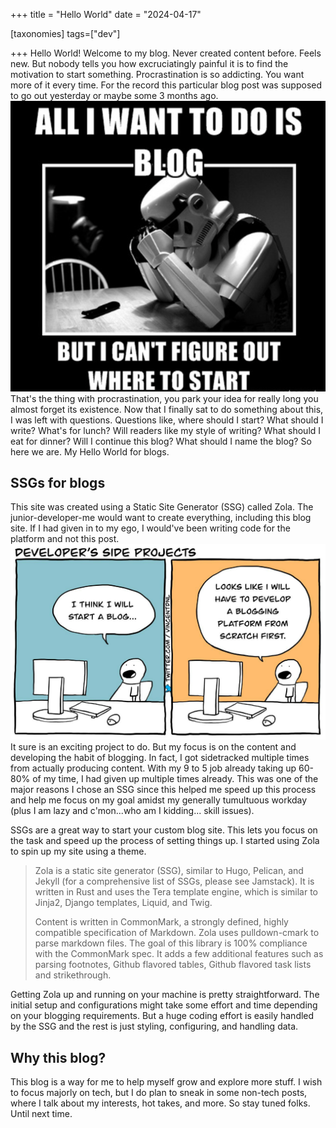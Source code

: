 +++
title = "Hello World"
date = "2024-04-17"

[taxonomies]
tags=["dev"]

+++
Hello World! Welcome to my blog. Never created content before. Feels new. But nobody tells you how excruciatingly painful it is to find the motivation to start something. Procrastination is so addicting. You want more of it every time. For the record this particular blog post was supposed to go out yesterday or maybe some 3 months ago. <img src="/blogs/blog_confusion_meme.png" alt="blog  meme" class="blog-images"/>
That's the thing with procrastination, you park your idea for really long you almost forget its existence. Now that I finally sat to do something about this, I was left with questions. Questions like, where should I start? What should I write? What's for lunch? Will readers like my style of writing? What should I eat for dinner? Will I continue this blog? What should I name the blog? So here we are. My Hello World for blogs. 

## SSGs for blogs
This site was created using a Static Site Generator (SSG) called Zola. The junior-developer-me would want to create everything, including this blog site. If I had given in to my ego, I would've been writing code for the platform and not this post. <img src="/blogs/dev_blog_meme.jpg" alt="blog  meme" class="blog-images"/> It sure is an exciting project to do. But my focus is on the content and developing the habit of blogging. In fact, I got sidetracked multiple times from actually producing content. With my 9 to 5 job already taking up 60-80% of my time, I had given up multiple times already. This was one of the major reasons I chose an SSG since this helped me speed up this process and help me focus on my goal amidst my generally tumultuous workday (plus I am lazy and c'mon...who am I kidding... skill issues).

SSGs are a great way to start your custom blog site. This lets you focus on the task and speed up the process of setting things up. I started using Zola to spin up my site using a theme.
> Zola is a static site generator (SSG), similar to Hugo, Pelican, and Jekyll (for a comprehensive list of SSGs, please see Jamstack). It is written in Rust and uses the Tera template engine, which is similar to Jinja2, Django templates, Liquid, and Twig.
>
>Content is written in CommonMark, a strongly defined, highly compatible specification of Markdown. Zola uses pulldown-cmark to parse markdown files. The goal of this library is 100% compliance with the CommonMark spec. It adds a few additional features such as parsing footnotes, Github flavored tables, Github flavored task lists and strikethrough.

Getting Zola up and running on your machine is pretty straightforward. The initial setup and configurations might take some effort and time depending on your blogging requirements. But a huge coding effort is easily handled by the SSG and the rest is just styling, configuring, and handling data.  

## Why this blog?

This blog is a way for me to help myself grow and explore more stuff. I wish to focus majorly on tech, but I do plan to sneak in some non-tech posts, where I talk about my interests, hot takes, and more. So stay tuned folks. Until next time. 
